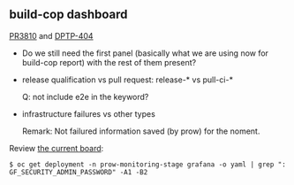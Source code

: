 ## build-cop dashboard

[PR3810](https://github.com/openshift/release/pull/3810)
and 
[DPTP-404](https://jira.coreos.com/browse/DPTP-404)

* Do we still need the first panel (basically what we are using now for build-cop report) with the rest of them present?

* release qualification vs pull request:
release-* vs pull-ci-*

    Q: not include e2e in the keyword?

* infrastructure failures vs other types

    Remark: Not failured information saved (by prow) for the noment.

Review [the current board](https://grafana-prow-monitoring-stage.svc.ci.openshift.org/d/6829209d59479d48073d09725ce807fa/build-cop-dashboard?orgId=1):

```
$ oc get deployment -n prow-monitoring-stage grafana -o yaml | grep ": GF_SECURITY_ADMIN_PASSWORD" -A1 -B2
```
